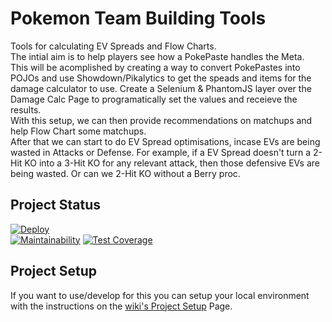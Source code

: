 # Pokemon Team Building Tools
Tools for calculating EV Spreads and Flow Charts.  
The intial aim is to help players see how a PokePaste handles the Meta.  
This will be acomplished by creating a way to convert PokePastes into POJOs and use Showdown/Pikalytics to get the speads and items for the damage calculator to use. Create a Selenium & PhantomJS layer over the Damage Calc Page to programatically set the values and receieve the results.  
With this setup, we can then provide recommendations on matchups and help Flow Chart some matchups.  
After that we can start to do EV Spread optimisations, incase EVs are being wasted in Attacks or Defense. For example, if a EV Spread doesn't turn a 2-Hit KO into a 3-Hit KO for any relevant attack, then those defensive EVs are being wasted. Or can we 2-Hit KO without a Berry proc.  

## Project Status
[![Deploy](https://www.herokucdn.com/deploy/button.svg)](https://heroku.com/deploy?template=https://github.com/lukegjpotter/pokemon-team-building-tools/blob/master/)  
[![Maintainability](https://api.codeclimate.com/v1/badges/8bcc99b2fa15519f0655/maintainability)](https://codeclimate.com/github/lukegjpotter/pokemon-team-building-tools/maintainability) 
[![Test Coverage](https://api.codeclimate.com/v1/badges/8bcc99b2fa15519f0655/test_coverage)](https://codeclimate.com/github/lukegjpotter/pokemon-team-building-tools/test_coverage)

## Project Setup
If you want to use/develop for this you can setup your local environment with the instructions on the [wiki's Project Setup](https://github.com/lukegjpotter/pokemon-team-building-tools/wiki/Project-Setup) Page.
